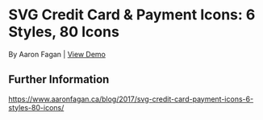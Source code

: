 # SVG Credit Card & Payment Icons: 6 Styles, 80 Icons
By Aaron Fagan | [View Demo](https://cdn.aaronfagan.ca/demo/graphics/svg-credit-card-payment-icons/)

## Further Information
https://www.aaronfagan.ca/blog/2017/svg-credit-card-payment-icons-6-styles-80-icons/ 
